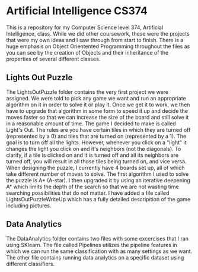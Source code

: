 # Artificial Intelligence CS374
  This is a repository for my Computer Science level 374, Artificial Intelligence, class. While we did other coursework, these were the projects that were my own ideas and I saw through from start to finish. There is a huge emphasis on Object Orientented Programming throughout the files as you can see by the creation of Objects and their inheritance of the properties of several different classes. 
 
## Lights Out Puzzle
  The LightsOutPuzzle folder contains the very first project we were assigned. We were told to pick any game we want and run an appropriate algorithm on it in order to solve it or play it. Once we get it to work, we then have to upgrade that algorithm in some form to speed it up and decide the moves faster so that we can increase the size of the board and still solve it in a reasonable amount of time. The game I decided to make is called Light's Out. The rules are you have certain tiles in which they are turned off (represented by a 0) and tiles that are turned on (represented by a 1). The goal is to turn off all the lights. However, whenever you click on a "light" it changes the light you click on and it's neighbors (not the diagonals). To clarify, if a tile is clicked on and it is turned off and all its neighbors are turned off, you will result in all those tiles being turned on, and vice versa. When designing the puzzle, I currently have 4 boards set up, all of which take different number of moves to solve. The first algorithm I used to solve the puzzle is A* (A-star). I then upgraded it by using an iterative deepening A* which limits the depth of the search so that we are not wasting time searching possibilities that do not matter. I have added a file called LightsOutPuzzleWriteUp which has a fully detailed descripition of the game including pictures.
  
## Data Analytics
  The DataAnalytics folder contains two files with some excercises that I ran using SKlearn. The file called Pipelines utilizes the pipeline features in which we can run the same classification with as many settings as we want. The other file contains running data analytics on a specific dataset using different classifiers. 
  
  
    
    
    
    
    
    
